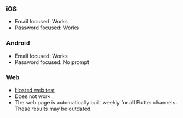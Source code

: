 ### iOS
- Email focused: Works
- Password focused: Works
  
### Android
- Email focused: Works
- Password focused: No prompt

### Web
- [Hosted web test](https://rexios80.github.io/flutter_autofill_test/stable)
- Does not work
- The web page is automatically built weekly for all Flutter channels. These results may be outdated.